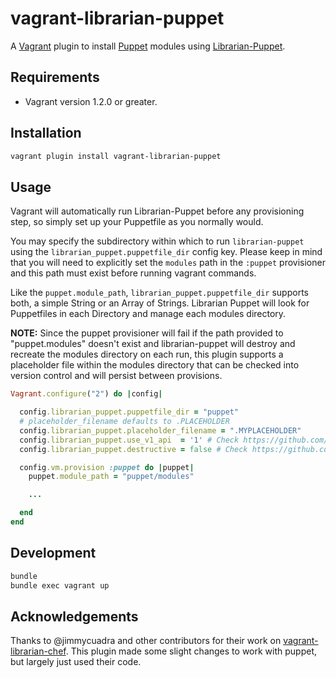 # vagrant-librarian-puppet

A [Vagrant](https://www.vagrantup.com/) plugin to install
[Puppet](https://docs.puppetlabs.com/#puppetpuppet) modules using
[Librarian-Puppet](https://github.com/voxpupuli/librarian-puppet).

## Requirements

* Vagrant version 1.2.0 or greater.

## Installation

``` bash
vagrant plugin install vagrant-librarian-puppet
```

## Usage

Vagrant will automatically run Librarian-Puppet before any provisioning step, so
simply set up your Puppetfile as you normally would.

You may specify the subdirectory within which to run `librarian-puppet`
using the `librarian_puppet.puppetfile_dir` config key.  Please keep in mind
that you will need to explicitly set the `modules` path in the
`:puppet` provisioner and this path must exist before running vagrant commands.

Like the `puppet.module_path`, `librarian_puppet.puppetfile_dir` supports both,
a simple String or an Array of Strings. Librarian Puppet will look for Puppetfiles
in each Directory and manage each modules directory.


**NOTE:** Since the puppet provisioner will fail if the path provided to
"puppet.modules" doesn't exist and librarian-puppet will destroy and recreate
the modules directory on each run, this plugin supports a placeholder file
within the modules directory that can be checked into version control and will
persist between provisions.

```ruby
Vagrant.configure("2") do |config|

  config.librarian_puppet.puppetfile_dir = "puppet"
  # placeholder_filename defaults to .PLACEHOLDER
  config.librarian_puppet.placeholder_filename = ".MYPLACEHOLDER"
  config.librarian_puppet.use_v1_api  = '1' # Check https://github.com/voxpupuli/librarian-puppet#how-to-use
  config.librarian_puppet.destructive = false # Check https://github.com/voxpupuli/librarian-puppet#how-to-use

  config.vm.provision :puppet do |puppet|
    puppet.module_path = "puppet/modules"

    ...

  end
end
```

## Development

``` bash
bundle
bundle exec vagrant up
```

## Acknowledgements

Thanks to @jimmycuadra and other contributors for their work on
[vagrant-librarian-chef](https://github.com/jimmycuadra/vagrant-librarian-chef).
This plugin made some slight changes to work with puppet, but largely just used
their code.
